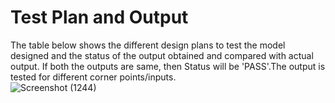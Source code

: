# Test Plan and Output
 The table below shows the different design plans to test the model designed and the status of the output obtained and compared with actual output. If both the outputs are same, then Status will be 'PASS'.The output is tested for different corner points/inputs.  
 ![Screenshot (1244)](https://user-images.githubusercontent.com/68335075/164041723-ce0461ec-2375-4b7a-9dbc-f8cc8cfc9d26.png)

